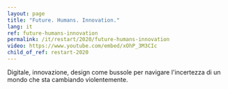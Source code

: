 ```yaml
---
layout: page
title: "Future. Humans. Innovation."
lang: it
ref: future-humans-innovation
permalink: /it/restart/2020/future-humans-innovation
video: https://www.youtube.com/embed/xOhP_3M3CIc
child_of_ref: restart-2020
---
```


Digitale, innovazione, design come bussole per navigare l'incertezza di un mondo che sta cambiando violentemente.
